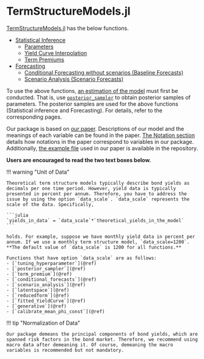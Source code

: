 # TermStructureModels.jl

[TermStructureModels.jl](https://github.com/econPreference/TermStructureModels.jl) has the below functions.

- [Statistical Inference](https://econpreference.github.io/TermStructureModels.jl/dev/inference/)
  - [Parameters](https://econpreference.github.io/TermStructureModels.jl/dev/inference/#Inference-for-Parameters)
  - [Yield Curve Interpolation](https://econpreference.github.io/TermStructureModels.jl/dev/inference/#Yield-Curve-Interpolation)
  - [Term Premiums](https://econpreference.github.io/TermStructureModels.jl/dev/inference/#Term-Premiums)
- [Forecasting](https://econpreference.github.io/TermStructureModels.jl/dev/scenario)
  - [Conditional Forecasting without scenarios (Baseline Forecasts)](https://econpreference.github.io/TermStructureModels.jl/dev/scenario/#Baseline-Forecasts)
  - [Scenario Analysis (Scenario Forecasts)](https://econpreference.github.io/TermStructureModels.jl/dev/scenario/#Scenario-Forecasts)

To use the above functions, [an estimation of the model](https://econpreference.github.io/TermStructureModels.jl/dev/estimation/) must first be conducted. That is, use [`posterior_sampler`](@ref) to obtain posterior samples of parameters. The posterior samples are used for the above functions (Statistical inference and Forecasting). For details, refer to the corresponding pages.

Our package is based on [our paper](https://papers.ssrn.com/sol3/papers.cfm?abstract_id=4708628). Descriptions of our model and the meanings of each variable can be found in the paper. [The Notation section](https://econpreference.github.io/TermStructureModels.jl/dev/notations/) details how notations in the paper correspond to variables in our package. Additionally, [the example file](https://github.com/econPreference/TermStructureModels.jl/blob/main/examples/LargeVAR_Yields_Macros.ipynb) used in our paper is available in the repository.

**Users are encouraged to read the two text boxes below.**

!!! warning "Unit of Data"

    Theoretical term structure models typically describe bond yields as decimals per one time period. However, yield data is typically presented in percent per annum. Therefore, you have to address the issue by using the option `data_scale`. `data_scale` represents the scale of the data. Specifically,

    ```julia
    `yields_in_data` = `data_scale`*`theoretical_yields_in_the_model`
    ```

    holds. For example, suppose we have monthly yield data in percent per annum. If we use a monthly term structure model, `data_scale=1200`. **The default value of `data_scale` is 1200 for all functions.**

    Functions that have option `data_scale` are as follows:
    - [`tuning_hyperparameter`](@ref)
    - [`posterior_sampler`](@ref)
    - [`term_premium`](@ref)
    - [`conditional_forecasts`](@ref)
    - [`scenario_analysis`](@ref)
    - [`latentspace`](@ref)
    - [`reducedform`](@ref)
    - [`fitted_YieldCurve`](@ref)
    - [`generative`](@ref)
    - [`calibrate_mean_phi_const`](@ref)

!!! tip "Normalization of Data"

    Our package demeans the principal components of bond yields, which are spanned risk factors in the bond market. Therefore, we recommend using macro data after demeaning it. Of course, demeaning the macro variables is recommended but not mandatory.
